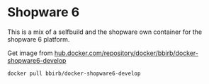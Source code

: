 # Shopware 6

This is a mix of a selfbuild and the shopware own container for the shopware 6 platform.

Get image from [hub.docker.com/repository/docker/bbirb/docker-shopware6-develop](https://hub.docker.com/repository/docker/bbirb/docker-shopware6-develop)

```
docker pull bbirb/docker-shopware6-develop
```